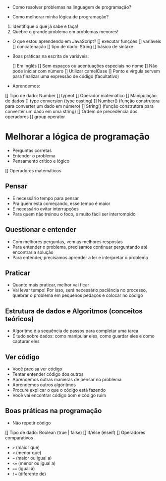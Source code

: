 - Como resolver problemas na linguagem de programação?

- Como melhorar minha lógica de programação?

1. Identifique o que já sabe e faça!
2. Quebre o grande problema em problemas menores!

- O que estou aprendendo em JavaScript?
  [] executar funções
  [] variáveis
  [] concatenação
  [] tipo de dado: String
  [] básico de sintaxe

- Boas práticas na escrita de variáveis:

  [] Em inglês
  [] Sem espaços ou acentuações especiais no nome
  [] Não pode iniciar com número
  [] Utilizar camelCase
  [] Ponto e vírgula servem para finalizar uma expressão de código (facultativo)

- Aprendemos:

[] Tipo de dado: Number
[] typeof
[] Operador matemático
[] Manipulação de dados
[] type conversion (type casting)
[] Number() (função construtora para converter um dado em número)
[] String() (função construtora para converter um dado em uma string)
[] Ordem de precedência dos operadores
[] group operator

# Melhorar a lógica de programação

- Perguntas corretas
- Entender o problema
- Pensamento crítico e lógico

[] Operadores matemáticos

## Pensar

- É necessário tempo para pensar
- Pra quem está começando, esse tempo é maior
- É necessário evitar interrupções
- Para quem não treinou o foco, é muito fácil ser interrompido

## Questionar e entender
- Com melhores perguntas, vem as melhores respostas
- Para entender o problema, precisamos continuar perguntando até encontrar a solução
- Para entender, precisamos aprender a ler e interpretar o problema

## Praticar

- Quanto mais praticar, melhor vai ficar
- Vai levar tempo! Por isso, será necessário paciência no processo, quebrar o problema em pequenos pedaços e colocar no código

## Estrutura de dados e Algoritmos (conceitos teóricos)

- Algoritmo é a sequência de passos para completar uma tarea
- É tudo sobre dados: como manipular eles, como guardar eles e como capturar eles

## Ver código

- Você precisa ver código
- Tentar entender código dos outros
- Aprendemos outras manieras de pensar no problema
- Aprendemos outros algoritmos
- Procure explicar o que o código está fazendo
- Você vai encontrar código bom e código ruim

## Boas práticas na programação

- Não repetir código

[] Tipo de dado: Boolean (true | false)
[] if/else (elseif)
[] Operadores comparativos

- `>` (maior que)
- `<` (menor que)
- `=` (maior ou igual a)
- `<=` (menor ou igual a)
- `==` (igual a)
- `!=` (diferente de)